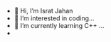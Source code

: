 - 👋 Hi, I’m Israt Jahan 
- 👀 I’m interested in coding...
- 🌱 I’m currently learning C++ ...
- 
<!---
2011010642/2011010642 is a ✨ special ✨ repository because its `README.md` (this file) appears on your GitHub profile.
You can click the Preview link to take a look at your changes.
--->
